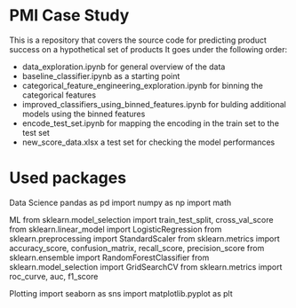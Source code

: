 # PMI Case Study 
This is a repository that covers the source code for predicting product success on a hypothetical set of products 
It goes under the following order:
  - data_exploration.ipynb for general overview of the data
  - baseline_classifier.ipynb as a starting point
  - categorical_feature_engineering_exploration.ipynb for binning the categorical features 
  - improved_classifiers_using_binned_features.ipynb for bulding additional models using the binned features
  - encode_test_set.ipynb for mapping the encoding in the train set to the test set
  - new_score_data.xlsx a test set for checking the model performances 
  
  
  
# Used packages
  

Data Science
pandas as pd
import numpy as np
import math

ML
from sklearn.model_selection import train_test_split, cross_val_score
from sklearn.linear_model import LogisticRegression
from sklearn.preprocessing import StandardScaler
from sklearn.metrics import accuracy_score, confusion_matrix, recall_score, precision_score
from sklearn.ensemble import RandomForestClassifier
from sklearn.model_selection import GridSearchCV
from sklearn.metrics import roc_curve, auc, f1_score

Plotting
import seaborn as sns
import matplotlib.pyplot as plt
 
